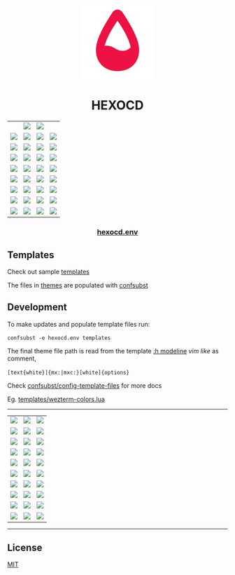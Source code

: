 <!-- mxc: path=./README.md -->

<div align="center">
  <img src=".github/assets/icon.png" width="168px"/>
  <h1>HEXOCD</h1>
</div>

<div align="center">
  <table>
    <tbody>
      <tr>
        <td></td>
        <td><img width="96" src="https://placehold.co/96/BBDDFF/001122.webp?text=XFG&font=oswald"/></td>
        <td><img width="96" src="https://placehold.co/96/001122/BBDDFF.webp?text=XBG&font=oswald"/></td>
        <td></td>
      </tr>
      <tr>
        <td><img width="96" src="https://placehold.co/96/CC8899/000.webp?text=CY1&font=oswald"/></td>
        <td><img width="96" src="https://placehold.co/96/DD6688/000.webp?text=C09&font=oswald"/></td>
        <td><img width="96" src="https://placehold.co/96/EE4477/000.webp?text=C01&font=oswald"/></td>
        <td><img width="96" src="https://placehold.co/96/FF2266/000.webp?text=CX1&font=oswald"/></td>
      </tr>
      <tr>
        <td><img width="96" src="https://placehold.co/96/99EE88/000.webp?text=CY2&font=oswald"/></td>
        <td><img width="96" src="https://placehold.co/96/77DD66/000.webp?text=C10&font=oswald"/></td>
        <td><img width="96" src="https://placehold.co/96/55CC44/000.webp?text=C02&font=oswald"/></td>
        <td><img width="96" src="https://placehold.co/96/33BB22/000.webp?text=CX2&font=oswald"/></td>
      </tr>
      <tr>
        <td><img width="96" src="https://placehold.co/96/DDBB88/000.webp?text=CY3&font=oswald"/></td>
        <td><img width="96" src="https://placehold.co/96/CCCC66/000.webp?text=C11&font=oswald"/></td>
        <td><img width="96" src="https://placehold.co/96/BBDD44/000.webp?text=C03&font=oswald"/></td>
        <td><img width="96" src="https://placehold.co/96/AAEE22/000.webp?text=CX3&font=oswald"/></td>
      </tr>
      <tr>
        <td><img width="96" src="https://placehold.co/96/8899FF/000.webp?text=CY4&font=oswald"/></td>
        <td><img width="96" src="https://placehold.co/96/6677EE/000.webp?text=C12&font=oswald"/></td>
        <td><img width="96" src="https://placehold.co/96/4455DD/FFF.webp?text=C04&font=oswald"/></td>
        <td><img width="96" src="https://placehold.co/96/2233CC/FFF.webp?text=CX4&font=oswald"/></td>
      </tr>
      <tr>
        <td><img width="96" src="https://placehold.co/96/BB99FF/000.webp?text=CY5&font=oswald"/></td>
        <td><img width="96" src="https://placehold.co/96/9966EE/000.webp?text=C13&font=oswald"/></td>
        <td><img width="96" src="https://placehold.co/96/7733DD/FFF.webp?text=C05&font=oswald"/></td>
        <td><img width="96" src="https://placehold.co/96/5500CC/FFF.webp?text=CX5&font=oswald"/></td>
      </tr>
      <tr>
        <td><img width="96" src="https://placehold.co/96/88CCDD/000.webp?text=CY6&font=oswald"/></td>
        <td><img width="96" src="https://placehold.co/96/66DDCC/000.webp?text=C14&font=oswald"/></td>
        <td><img width="96" src="https://placehold.co/96/44EEBB/000.webp?text=C06&font=oswald"/></td>
        <td><img width="96" src="https://placehold.co/96/22FFAA/000.webp?text=CX6&font=oswald"/></td>
      </tr>
      <tr>
        <td><img width="96" src="https://placehold.co/96/BBDDFF/000.webp?text=CY7&font=oswald"/></td>
        <td><img width="96" src="https://placehold.co/96/AACCFF/000.webp?text=C15&font=oswald"/></td>
        <td><img width="96" src="https://placehold.co/96/667788/FFF.webp?text=C07&font=oswald"/></td>
        <td><img width="96" src="https://placehold.co/96/334455/FFF.webp?text=CX7&font=oswald"/></td>
      </tr>
      <tr>
        <td><img width="96" src="https://placehold.co/96/445588/FFF.webp?text=CY0&font=oswald"/></td>
        <td><img width="96" src="https://placehold.co/96/334466/FFF.webp?text=C08&font=oswald"/></td>
        <td><img width="96" src="https://placehold.co/96/223344/FFF.webp?text=C00&font=oswald"/></td>
        <td><img width="96" src="https://placehold.co/96/112222/FFF.webp?text=CX0&font=oswald"/></td>
      </tr>
    </tbody>
  </table>
</div>


<div align="center">
    <h3><a href="hexocd.env">hexocd.env</a></h3>
</div>


Templates
---------

Check out sample [templates](./templates)

The files in [themes](./themes) are populated with [confsubst](https://github.com/metaory/confsubst)


Development
-----------
To make updates and populate template files run:

	confsubst -e hexocd.env templates

The final theme file path is read from the template [:h modeline](https://neovim.io/doc/user/options.html#modeline) _vim like_ as comment,


`[text{white}]{mx:|mxc:}[white]{options}`

Check [confsubst/config-template-files](https://github.com/metaory/confsubst/tree/master?tab=readme-ov-file#config-template-files) for more docs

Eg. [templates/wezterm-colors.lua](templates/wezterm-colors.lua)

<div align="center">
  <table>
    <tbody>
      <tr>
        <td><img width="96" src="https://placehold.co/96/FF2266/000000.webp?text=S&font=oswald"/></td>
        <td><img width="96" src="https://placehold.co/96/2233CC/FFFFFF.webp?text=W&font=oswald"/></td>
        <td><img width="96" src="https://placehold.co/96/33BB22/000000.webp?text=E&font=oswald"/></td>
      </tr>
      <hr>
      <tr>
        <td><img width="96" src="https://placehold.co/96/BB7799/000.webp?text=SK9&font=oswald"/></td>
        <td><img width="96" src="https://placehold.co/96/7799BB/000.webp?text=WK9&font=oswald"/></td>
        <td><img width="96" src="https://placehold.co/96/77BB99/000.webp?text=EK9&font=oswald"/></td>
      </tr>
      <tr>
        <td><img width="96" src="https://placehold.co/96/AA6688/000.webp?text=SK8&font=oswald"/></td>
        <td><img width="96" src="https://placehold.co/96/6688AA/000.webp?text=WK8&font=oswald"/></td>
        <td><img width="96" src="https://placehold.co/96/66AA88/000.webp?text=EK8&font=oswald"/></td>
      </tr>
      <tr>
        <td><img width="96" src="https://placehold.co/96/995577/FFF.webp?text=SK7&font=oswald"/></td>
        <td><img width="96" src="https://placehold.co/96/557799/FFF.webp?text=WK7&font=oswald"/></td>
        <td><img width="96" src="https://placehold.co/96/559977/000.webp?text=EK7&font=oswald"/></td>
      </tr>
      <tr>
        <td><img width="96" src="https://placehold.co/96/884466/FFF.webp?text=SK6&font=oswald"/></td>
        <td><img width="96" src="https://placehold.co/96/446688/FFF.webp?text=WK6&font=oswald"/></td>
        <td><img width="96" src="https://placehold.co/96/448866/000.webp?text=EK6&font=oswald"/></td>
      </tr>
      <tr>
        <td><img width="96" src="https://placehold.co/96/773355/FFF.webp?text=SK5&font=oswald"/></td>
        <td><img width="96" src="https://placehold.co/96/335577/FFF.webp?text=WK5&font=oswald"/></td>
        <td><img width="96" src="https://placehold.co/96/337755/FFF.webp?text=EK5&font=oswald"/></td>
      </tr>
      <tr>
        <td><img width="96" src="https://placehold.co/96/662244/FFF.webp?text=SK4&font=oswald"/></td>
        <td><img width="96" src="https://placehold.co/96/224466/FFF.webp?text=WK4&font=oswald"/></td>
        <td><img width="96" src="https://placehold.co/96/226644/FFF.webp?text=EK4&font=oswald"/></td>
      </tr>
      <tr>
        <td><img width="96" src="https://placehold.co/96/551133/FFF.webp?text=SK3&font=oswald"/></td>
        <td><img width="96" src="https://placehold.co/96/113355/FFF.webp?text=WK3&font=oswald"/></td>
        <td><img width="96" src="https://placehold.co/96/115533/FFF.webp?text=EK3&font=oswald"/></td>
      </tr>
      <tr>
        <td><img width="96" src="https://placehold.co/96/440022/FFF.webp?text=SK2&font=oswald"/></td>
        <td><img width="96" src="https://placehold.co/96/002244/FFF.webp?text=WK2&font=oswald"/></td>
        <td><img width="96" src="https://placehold.co/96/004422/FFF.webp?text=EK2&font=oswald"/></td>
      </tr>
      <tr>
        <td><img width="96" src="https://placehold.co/96/330011/FFF.webp?text=SK1&font=oswald"/></td>
        <td><img width="96" src="https://placehold.co/96/001133/FFF.webp?text=WK1&font=oswald"/></td>
        <td><img width="96" src="https://placehold.co/96/003311/FFF.webp?text=EK1&font=oswald"/></td>
      </tr>
    </tbody>
  </table>
</div>

---

## License

[MIT](LICENSE)
